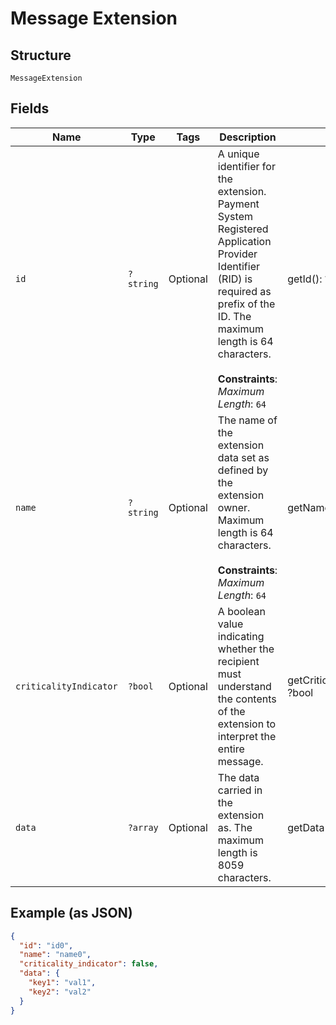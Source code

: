 
# Message Extension

## Structure

`MessageExtension`

## Fields

| Name | Type | Tags | Description | Getter | Setter |
|  --- | --- | --- | --- | --- | --- |
| `id` | `?string` | Optional | A unique identifier for the extension. Payment System Registered Application Provider Identifier (RID) is required as prefix of the ID. The maximum length is 64 characters.<br><br>**Constraints**: *Maximum Length*: `64` | getId(): ?string | setId(?string id): void |
| `name` | `?string` | Optional | The name of the extension data set as defined by the extension owner. Maximum length is 64 characters.<br><br>**Constraints**: *Maximum Length*: `64` | getName(): ?string | setName(?string name): void |
| `criticalityIndicator` | `?bool` | Optional | A boolean value indicating whether the recipient must understand the contents of the extension to interpret the entire message. | getCriticalityIndicator(): ?bool | setCriticalityIndicator(?bool criticalityIndicator): void |
| `data` | `?array` | Optional | The data carried in the extension as. The maximum length is 8059 characters. | getData(): ?array | setData(?array data): void |

## Example (as JSON)

```json
{
  "id": "id0",
  "name": "name0",
  "criticality_indicator": false,
  "data": {
    "key1": "val1",
    "key2": "val2"
  }
}
```

